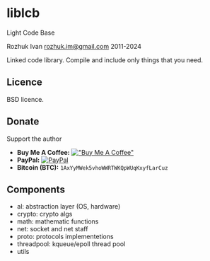# liblcb
Light Code Base

Rozhuk Ivan <rozhuk.im@gmail.com> 2011-2024

Linked code library.
Compile and include only things that you need.


## Licence
BSD licence.


## Donate
Support the author
* **Buy Me A Coffee:** [!["Buy Me A Coffee"](https://www.buymeacoffee.com/assets/img/custom_images/orange_img.png)](https://www.buymeacoffee.com/rojuc) <br/>
* **PayPal:** [![PayPal](https://srv-cdn.himpfen.io/badges/paypal/paypal-flat.svg)](https://paypal.me/rojuc) <br/>
* **Bitcoin (BTC):** `1AxYyMWek5vhoWWRTWKQpWUqKxyfLarCuz` <br/>


## Components
* al: abstraction layer (OS, hardware)
* crypto: crypto algs
* math: mathematic functions
* net: socket and net staff
* proto: protocols implementetions
* threadpool: kqueue/epoll thread pool
* utils

